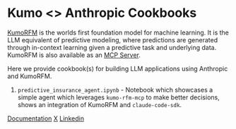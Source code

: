 # Kumo <> Anthropic Cookbooks

[KumoRFM](https://kumorfm.ai/) is the worlds first foundation model for machine learning. It is the LLM equivalent of predictive modeling, where predictions are generated through in-context learning given a predictive task and underlying data. KumoRFM is also available as an [MCP Server](https://github.com/kumo-ai/kumo-rfm-mcp).

Here we provide cookbook(s) for building LLM applications using Anthropic and KumoRFM.

1. `predictive_insurance_agent.ipynb` - Notebook which showcases a simple agent which leverages `kumo-rfm-mcp` to make better decisions, shows an integration of KumoRFM and `claude-code-sdk`.

[Documentation](https://kumo-ai.github.io/kumo-sdk/docs/get_started/rfm/index.html)
[X](https://x.com/Kumo_ai_team)
[Linkedin](https://www.linkedin.com/company/kumo-ai/)
